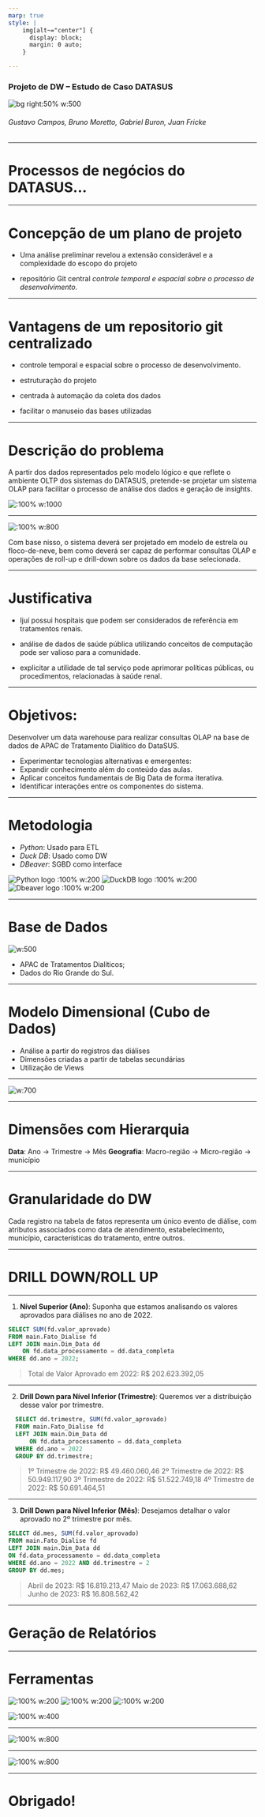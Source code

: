 ```yaml
---
marp: true
style: |
    img[alt~="center"] {
      display: block;
      margin: 0 auto;
    }

---
```

<!-- theme: uncover   -->
<!-- class: invert -->

### Projeto de DW – Estudo de Caso DATASUS
![bg right:50% w:500](photos/cubo-brazil-data-cube-bdc.png)
###### Gustavo Campos, Bruno Moretto, Gabriel Buron, Juan Fricke

---

# Processos de negócios do DATASUS...


---

# Concepção de um plano de projeto

* Uma análise preliminar revelou a extensão considerável e a complexidade do escopo do projeto

* repositório Git central
*controle temporal e espacial sobre o processo de desenvolvimento.*

---

# Vantagens de um repositorio git centralizado

* controle temporal e espacial sobre o processo de desenvolvimento.

* estruturação do projeto

* centrada à automação da coleta dos dados

* facilitar o manuseio das bases utilizadas

---

# Descrição do problema

A partir dos dados representados pelo modelo lógico e que reflete o ambiente OLTP dos sistemas do DATASUS, pretende-se projetar um sistema OLAP para facilitar o processo de análise dos dados e geração de insights.

![:100% w:1000](photos/Roll-up-and-Drill-down-operations.png)

---

![:100% w:800](photos/star-vs-snow.jpg)

Com base nisso, o sistema deverá ser projetado em modelo de estrela ou floco-de-neve, bem como deverá ser capaz de performar consultas OLAP e operações de roll-up e drill-down sobre os dados da base selecionada.

---

# Justificativa

* Ijuí possui hospitais que podem ser considerados de referência em tratamentos renais.

* análise de dados de saúde pública utilizando conceitos de computação pode ser valioso para a comunidade.

* explicitar a utilidade de tal serviço pode aprimorar políticas públicas, ou procedimentos, relacionadas à saúde renal.

---


# Objetivos:

  Desenvolver um data warehouse para realizar consultas OLAP na base de dados de APAC de Tratamento Dialítico do DataSUS.

- Experimentar tecnologias alternativas e emergentes:
- Expandir conhecimento além do conteúdo das aulas.
- Aplicar conceitos fundamentais de Big Data de forma iterativa.
- Identificar interações entre os componentes do sistema.

---

# Metodologia

- _Python_:  Usado para ETL
- _Duck DB_: Usado como DW
- _DBeaver_: SGBD como interface


![Python logo :100% w:200](photos/Python-logo.png) ![DuckDB logo :100% w:200](photos/duckdb.jpg) ![Dbeaver logo :100% w:200](photos/dbeaver.png)

---

# Base de Dados

![w:500](photos/hemod.png) 
- APAC de Tratamentos Dialíticos;
- Dados do Rio Grande do Sul.

---

# Modelo Dimensional (Cubo de Dados)

- Análise a partir do registros das diálises
- Dimensões criadas a partir de tabelas secundárias
- Utilização de Views

---

![w:700](photos/ERdiagram_OLAP_model.png)

---

# Dimensões com Hierarquia

**Data**: Ano $\rightarrow$ Trimestre $\rightarrow$ Mês
**Geografia**: Macro-região $\rightarrow$ Micro-região $\rightarrow$ município 

---

# Granularidade do DW

Cada registro na tabela de fatos representa um único evento de diálise, com atributos associados como data de atendimento, estabelecimento, município, características do tratamento, entre outros.

---

# DRILL DOWN/ROLL UP

---

1. **Nível Superior (Ano)**: Suponha que estamos analisando os valores aprovados para diálises no ano de 2022.
```SQL
SELECT SUM(fd.valor_aprovado) 
FROM main.Fato_Dialise fd
LEFT JOIN main.Dim_Data dd
    ON fd.data_processamento = dd.data_completa
WHERE dd.ano = 2022;
```
> Total de Valor Aprovado em 2022: R$ 202.623.392,05

---

 2. **Drill Down para Nível Inferior (Trimestre)**: Queremos ver a distribuição desse valor por trimestre.
```SQL
  SELECT dd.trimestre, SUM(fd.valor_aprovado) 
  FROM main.Fato_Dialise fd
  LEFT JOIN main.Dim_Data dd
      ON fd.data_processamento = dd.data_completa
  WHERE dd.ano = 2022
  GROUP BY dd.trimestre;
```
> 1º Trimestre de 2022: R$ 49.460.060,46
> 2º Trimestre de 2022: R$ 50.949.117,90
> 3º Trimestre de 2022: R$ 51.522.749,18
> 4º Trimestre de 2022: R$ 50.691.464,51

---

3. **Drill Down para Nível Inferior (Mês)**: Desejamos detalhar o valor aprovado no 2º trimestre por mês.
```SQL
SELECT dd.mes, SUM(fd.valor_aprovado)
FROM main.Fato_Dialise fd
LEFT JOIN main.Dim_Data dd
ON fd.data_processamento = dd.data_completa
WHERE dd.ano = 2022 AND dd.trimestre = 2
GROUP BY dd.mes;
```
> Abril de 2023: R$ 16.819.213,47
> Maio de 2023: R$ 17.063.688,62
> Junho de 2023: R$ 16.808.562,42

---

# Geração de Relatórios

---

# Ferramentas

![:100% w:200](photos/duckdb.jpg) ![:100% w:200](photos/Python-logo.png) ![:100% w:200](photos/seaborn-logo.png)

![:100% w:400](photos/Pandas_logo.png)

---

![:100% w:800](photos/tipos_saida.png)

---

![:100% w:800](photos/invasao_municipal.png)

---

# Obrigado!